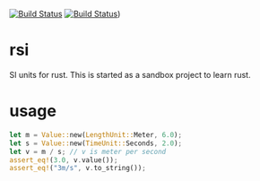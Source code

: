 [![Build Status](https://travis-ci.org/cemoktra/rsi.svg?branch=master)](https://travis-ci.org/cemoktra/rsi)
[![Build Status](https://github.com/cemoktra/rsi/workflows/Rust/badge.svg)](https://github.com/cemoktra/rsi/workflows/Rust/badge.svg))

# rsi
SI units for rust. This is started as a sandbox project to learn rust.

# usage
```rust
let m = Value::new(LengthUnit::Meter, 6.0);
let s = Value::new(TimeUnit::Seconds, 2.0);
let v = m / s; // v is meter per second
assert_eq!(3.0, v.value());
assert_eq!("3m/s", v.to_string());
```
